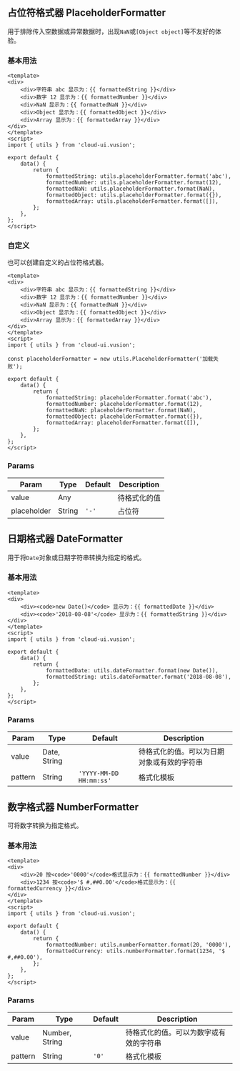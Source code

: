 ## 占位符格式器 PlaceholderFormatter

用于排除传入空数据或异常数据时，出现`NaN`或`[Object object]`等不友好的体验。

### 基本用法

``` vue
<template>
<div>
    <div>字符串 abc 显示为：{{ formattedString }}</div>
    <div>数字 12 显示为：{{ formattedNumber }}</div>
    <div>NaN 显示为：{{ formattedNaN }}</div>
    <div>Object 显示为：{{ formattedObject }}</div>
    <div>Array 显示为：{{ formattedArray }}</div>
</div>
</template>
<script>
import { utils } from 'cloud-ui.vusion';

export default {
    data() {
        return {
            formattedString: utils.placeholderFormatter.format('abc'),
            formattedNumber: utils.placeholderFormatter.format(12),
            formattedNaN: utils.placeholderFormatter.format(NaN),
            formattedObject: utils.placeholderFormatter.format({}),
            formattedArray: utils.placeholderFormatter.format([]),
        };
    },
};
</script>
```

### 自定义

也可以创建自定义的占位符格式器。

``` vue
<template>
<div>
    <div>字符串 abc 显示为：{{ formattedString }}</div>
    <div>数字 12 显示为：{{ formattedNumber }}</div>
    <div>NaN 显示为：{{ formattedNaN }}</div>
    <div>Object 显示为：{{ formattedObject }}</div>
    <div>Array 显示为：{{ formattedArray }}</div>
</div>
</template>
<script>
import { utils } from 'cloud-ui.vusion';

const placeholderFormatter = new utils.PlaceholderFormatter('加载失败');

export default {
    data() {
        return {
            formattedString: placeholderFormatter.format('abc'),
            formattedNumber: placeholderFormatter.format(12),
            formattedNaN: placeholderFormatter.format(NaN),
            formattedObject: placeholderFormatter.format({}),
            formattedArray: placeholderFormatter.format([]),
        };
    },
};
</script>
```

### Params

| Param | Type | Default | Description |
| ----- | ---- | ------- | ----------- |
| value | Any | | 待格式化的值 |
| placeholder | String | `'-'` | 占位符 |

## 日期格式器 DateFormatter

用于将`Date`对象或日期字符串转换为指定的格式。

### 基本用法

``` vue
<template>
<div>
    <div><code>new Date()</code> 显示为：{{ formattedDate }}</div>
    <div><code>'2018-08-08'</code> 显示为：{{ formattedString }}</div>
</div>
</template>
<script>
import { utils } from 'cloud-ui.vusion';

export default {
    data() {
        return {
            formattedDate: utils.dateFormatter.format(new Date()),
            formattedString: utils.dateFormatter.format('2018-08-08'),
        };
    },
};
</script>
```

### Params

| Param | Type | Default | Description |
| ----- | ---- | ------- | ----------- |
| value | Date, String | | 待格式化的值。可以为日期对象或有效的字符串 |
| pattern | String | `'YYYY-MM-DD HH:mm:ss'` | 格式化模板 |

## 数字格式器 NumberFormatter

可将数字转换为指定格式。

### 基本用法

``` vue
<template>
<div>
    <div>20 按<code>'0000'</code>格式显示为：{{ formattedNumber }}</div>
    <div>1234 按<code>'$ #,##0.00'</code>格式显示为：{{ formattedCurrency }}</div>
</div>
</template>
<script>
import { utils } from 'cloud-ui.vusion';

export default {
    data() {
        return {
            formattedNumber: utils.numberFormatter.format(20, '0000'),
            formattedCurrency: utils.numberFormatter.format(1234, '$ #,##0.00'),
        };
    },
};
</script>
```

### Params

| Param | Type | Default | Description |
| ----- | ---- | ------- | ----------- |
| value | Number, String | | 待格式化的值。可以为数字或有效的字符串 |
| pattern | String | `'0'` | 格式化模板 |
